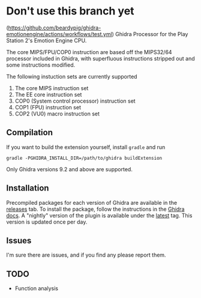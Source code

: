 # Don't use this branch yet


(https://github.com/beardypig/ghidra-emotionengine/actions/workflows/test.yml)
Ghidra Processor for the Play Station 2's Emotion Engine CPU.

The core MIPS/FPU/COP0 instruction are based off the MIPS32/64 processor included in Ghidra, with superfluous instructions stripped out and some instructions modified.

The following instuction sets are currently supported

 1. The core MIPS instruction set
 1. The EE core instruction set
 1. COP0 (System control processor) instruction set
 1. COP1 (FPU) instruction set
 1. COP2 (VU0) macro instruction set

## Compilation

If you want to build the extension yourself, install `gradle` and run
 
```
gradle -PGHIDRA_INSTALL_DIR=/path/to/ghidra buildExtension
```

Only Ghidra versions 9.2 and above are supported.

## Installation

Precompiled packages for each version of Ghidra are available in the [releases](https://github.com/beardypig/ghidra-emotionengine/releases) tab. To install the package, follow the instructions in the [Ghidra docs](https://ghidra-sre.org/InstallationGuide.html#Extensions).
A "nightly" version of the plugin is available under the [latest](https://github.com/beardypig/ghidra-emotionengine/releases/tag/latest) tag. This version is updated once per day. 

## Issues

I'm sure there are issues, and if you find any please report them.

## TODO

 - Function analysis
